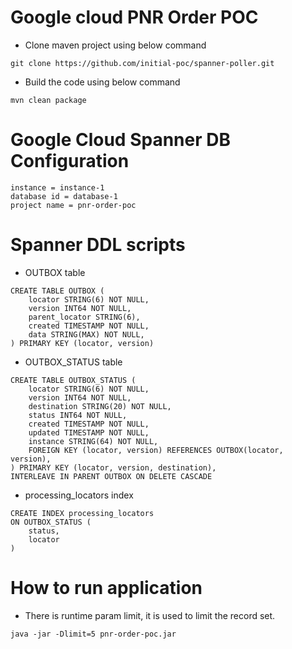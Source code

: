# Google cloud PNR Order POC

* Clone maven project using below command
```
git clone https://github.com/initial-poc/spanner-poller.git
```

* Build the code using below command
```
mvn clean package
```

# Google Cloud Spanner DB Configuration
```
instance = instance-1
database id = database-1
project name = pnr-order-poc
```


# Spanner DDL scripts
* OUTBOX table
```
CREATE TABLE OUTBOX (
	locator STRING(6) NOT NULL,
	version INT64 NOT NULL,
	parent_locator STRING(6),
	created TIMESTAMP NOT NULL,
	data STRING(MAX) NOT NULL,
) PRIMARY KEY (locator, version)
```

* OUTBOX_STATUS table
```
CREATE TABLE OUTBOX_STATUS (
	locator STRING(6) NOT NULL,
	version INT64 NOT NULL,
	destination STRING(20) NOT NULL,
	status INT64 NOT NULL,
	created TIMESTAMP NOT NULL,
	updated TIMESTAMP NOT NULL,
	instance STRING(64) NOT NULL,
	FOREIGN KEY (locator, version) REFERENCES OUTBOX(locator, version),
) PRIMARY KEY (locator, version, destination),
INTERLEAVE IN PARENT OUTBOX ON DELETE CASCADE
```



* processing_locators index
```
CREATE INDEX processing_locators 
ON OUTBOX_STATUS (
	status,
	locator
)
```
 
# How to run application

* There is runtime param limit, it is used to limit the record set.
```
java -jar -Dlimit=5 pnr-order-poc.jar
```